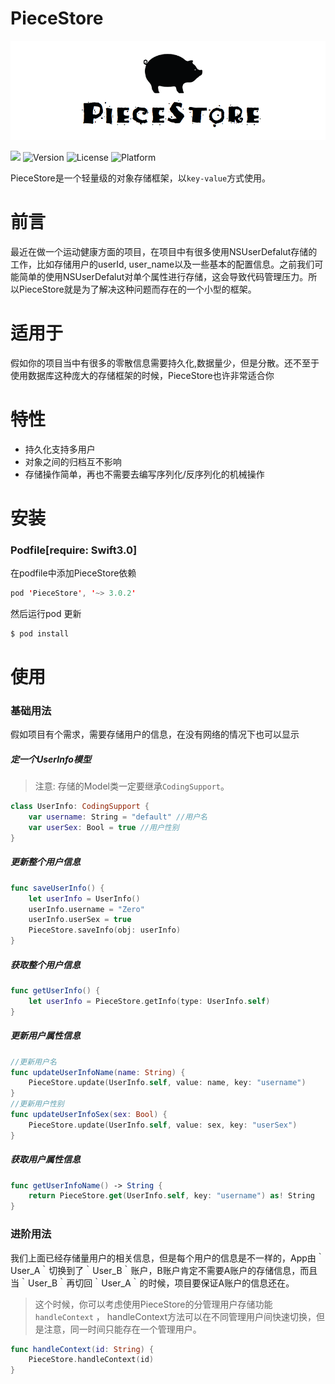 # PieceStore


![](logo.png)

![](http://img.shields.io/badge/Swift-3-blue.svg)  ![Version](https://img.shields.io/cocoapods/v/PieceStore.svg?style=flat)	![License](https://img.shields.io/cocoapods/l/CmdBluetooth.svg?style=flat)	![Platform](https://img.shields.io/cocoapods/p/CmdBluetooth.svg?style=flat)

PieceStore是一个轻量级的对象存储框架，以`key-value`方式使用。


# 前言

最近在做一个运动健康方面的项目，在项目中有很多使用NSUserDefalut存储的工作，比如存储用户的userId, user_name以及一些基本的配置信息。之前我们可能简单的使用NSUserDefalut对单个属性进行存储，这会导致代码管理压力。所以PieceStore就是为了解决这种问题而存在的一个小型的框架。

# 适用于

假如你的项目当中有很多的零散信息需要持久化,数据量少，但是分散。还不至于使用数据库这种庞大的存储框架的时候，PieceStore也许非常适合你

# 特性

- 持久化支持多用户
- 对象之间的归档互不影响
- 存储操作简单，再也不需要去编写序列化/反序列化的机械操作

# 安装

### Podfile[require: Swift3.0]
在podfile中添加PieceStore依赖
```swift
pod 'PieceStore', '~> 3.0.2'
```
然后运行pod 更新
```swift
$ pod install
```

# 使用

### 基础用法

 假如项目有个需求，需要存储用户的信息，在没有网络的情况下也可以显示
 
##### 定一个UserInfo模型

 > 注意: 存储的Model类一定要继承`CodingSupport`。   

```swift
class UserInfo: CodingSupport {
    var username: String = "default" //用户名
    var userSex: Bool = true //用户性别
}
```

##### 更新整个用户信息

```swift
func saveUserInfo() {
    let userInfo = UserInfo()
    userInfo.username = "Zero"
    userInfo.userSex = true
    PieceStore.saveInfo(obj: userInfo)
}
```

##### 获取整个用户信息

```swift
func getUserInfo() {
    let userInfo = PieceStore.getInfo(type: UserInfo.self)
}
```

##### 更新用户属性信息

```swift 
//更新用户名
func updateUserInfoName(name: String) {
    PieceStore.update(UserInfo.self, value: name, key: "username")
}
//更新用户性别
func updateUserInfoSex(sex: Bool) {
    PieceStore.update(UserInfo.self, value: sex, key: "userSex")
}
```

##### 获取用户属性信息

```swift 
func getUserInfoName() -> String {
    return PieceStore.get(UserInfo.self, key: "username") as! String
}
```

### 进阶用法

我们上面已经存储量用户的相关信息，但是每个用户的信息是不一样的，App由｀User_A｀切换到了｀User_B｀账户，B账户肯定不需要A账户的存储信息，而且当｀User_B｀再切回｀User_A｀的时候，项目要保证A账户的信息还在。
> 这个时候，你可以考虑使用PieceStore的分管理用户存储功能 `handleContext` ， handleContext方法可以在不同管理用户间快速切换，但是注意，同一时间只能存在一个管理用户。
```swift 
func handleContext(id: String) {
    PieceStore.handleContext(id)
}
```

